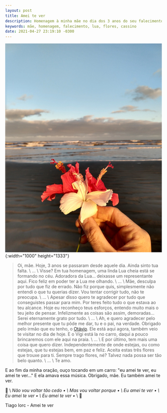 ```yaml
---
layout: post
title: Amei te ver
description: Homenagem à minha mãe no dia dos 3 anos do seu falecimento.
keywords: mãe, homenagem, falecimento, lua, flores, cassino
date: 2021-04-27 23:19:10 -0300
---
```


![Foto tirada na beira da praia, mostrando minha mão direita segurando três flores, duas vermelhas e uma branca, com a luz do Sol realçando-as, em homenagem à minha querida mãe](/images/blog/2021-04-27-amei_te_ver/homenagem.webp "Homenagem à minha mãe"){:width="1000" height="1333"}

> Oi, mãe. Hoje, 3 anos se passaram desde aquele dia. Ainda sinto tua falta. \\
> ... \\
> Visse? Em tua homenagem, uma linda Lua cheia está se formando no céu. Adoradora da Lua... deixasse um representante aqui. Fico feliz em poder ter a Lua me olhando. \\
> ... \\
> Mãe, desculpa por tudo que fiz de errado. Não fiz porque quis, simplesmente não entendi o que tu querias dizer. Vou tentar corrigir tudo, não te preocupa. \\
> ... \\
> Apesar disso quero te agradecer por tudo que conseguistes passar para mim. Por teres feito tudo o que estava ao teu alcance. Hoje eu reconheço teus esforços, entendo muito mais o teu jeito de pensar. Infelizmente as coisas são assim, demoradas... Serei eternamente grato por tudo. \\
> ... \\
> Ah, e quero agradecer pelo melhor presente que tu pôde me dar, tu e o pai, na verdade. Obrigado pelo irmão que eu tenho, o [Otávio](https://www.instagram.com/otaviosmiths). Ele está aqui agora, também veio te visitar no dia de hoje. E o Vígi está la no carro, daqui a pouco brincaremos com ele aqui na praia. \\
> ... \\
> E por último, tem mais uma coisa que quero dizer. Independentemente de onde estejas, ou como estejas, que tu estejas bem, em paz e feliz. Aceita estas três flores que trouxe para ti. Sempre trago flores, né? Talvez nada possa ser tão belo quanto. \\
> ... \\
> Te amo.

E ao fim da minha oração, ouço tocando em um carro: "eu amei te ver, eu amei te ver..." E ela amava essa música. Obrigado, mãe. Eu também amei te ver.

&#127932; \\
*Não vou voltar tão cedo • \\
Mas vou voltar porque • \\
Eu amei te ver • \\
Eu amei te ver • \\
Eu amei te ver •* \\
&#127932;

Tiago Iorc - Amei te ver



